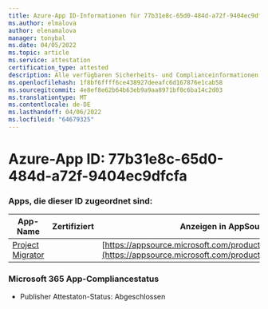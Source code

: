 ```yaml
---
title: Azure-App ID-Informationen für 77b31e8c-65d0-484d-a72f-9404ec9dfcfa
ms.author: elmalova
author: elenamalova
manager: tonybal
ms.date: 04/05/2022
ms.topic: article
ms.service: attestation
certification_type: attested
description: Alle verfügbaren Sicherheits- und Complianceinformationen für 77b31e8c-65d0-484d-a72f-9404ec9dfcfa.
ms.openlocfilehash: 1f8bf6ffff6ce438927deeafc6d167876e1cab58
ms.sourcegitcommit: 4e8ef8e62b64b63eb9a9aa8971bf0c6ba14c2d03
ms.translationtype: MT
ms.contentlocale: de-DE
ms.lasthandoff: 04/06/2022
ms.locfileid: "64679325"
---
```

# <a name="azure-app-id-77b31e8c-65d0-484d-a72f-9404ec9dfcfa"></a>Azure-App ID: 77b31e8c-65d0-484d-a72f-9404ec9dfcfa


### <a name="apps-associated-with-this-id"></a>Apps, die dieser ID zugeordnet sind:
| **App-Name** | **Zertifiziert** | **Anzeigen in AppSource** |
|--------------|---------------|-----------------------|
| [Project Migrator](../forward/WA200003160.md) |  | [https://appsource.microsoft.com/product/office/WA200003160](https://appsource.microsoft.com/product/office/WA200003160) |

### <a name="microsoft-365-app-compliance-status"></a>Microsoft 365 App-Compliancestatus
- Publisher Attestaton-Status: Abgeschlossen

